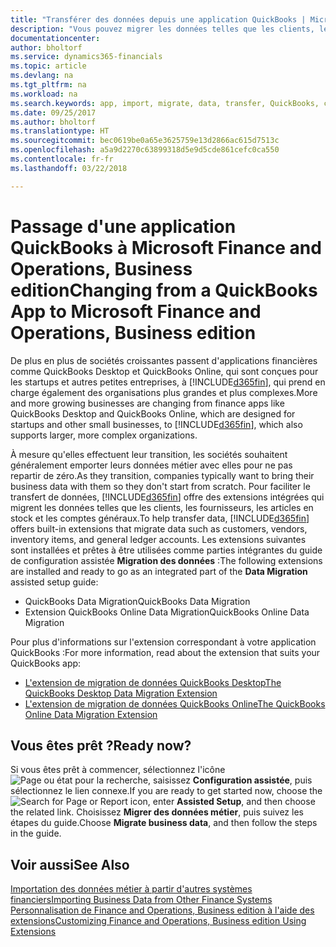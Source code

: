 ```yaml
---
title: "Transférer des données depuis une application QuickBooks | Microsoft Docs"
description: "Vous pouvez migrer les données telles que les clients, les fournisseurs, les articles en stock et les comptes généraux des applications QuickBooks vers Finance and Operations, Business edition."
documentationcenter: 
author: bholtorf
ms.service: dynamics365-financials
ms.topic: article
ms.devlang: na
ms.tgt_pltfrm: na
ms.workload: na
ms.search.keywords: app, import, migrate, data, transfer, QuickBooks, customize
ms.date: 09/25/2017
ms.author: bholtorf
ms.translationtype: HT
ms.sourcegitcommit: bec0619be0a65e3625759e13d2866ac615d7513c
ms.openlocfilehash: a5a9d2270c63899318d5e9d5cde861cefc0ca550
ms.contentlocale: fr-fr
ms.lasthandoff: 03/22/2018

---
```



# <a name="changing-from-a-quickbooks-app-to-microsoft-finance-and-operations-business-edition"></a><span data-ttu-id="6ace2-103">Passage d'une application QuickBooks à Microsoft Finance and Operations, Business edition</span><span class="sxs-lookup"><span data-stu-id="6ace2-103">Changing from a QuickBooks App to Microsoft Finance and Operations, Business edition</span></span>
<span data-ttu-id="6ace2-104">De plus en plus de sociétés croissantes passent d'applications financières comme QuickBooks Desktop et QuickBooks Online, qui sont conçues pour les startups et autres petites entreprises, à [!INCLUDE[d365fin](includes/d365fin_md.md)], qui prend en charge également des organisations plus grandes et plus complexes.</span><span class="sxs-lookup"><span data-stu-id="6ace2-104">More and more growing businesses are changing from finance apps like QuickBooks Desktop and QuickBooks Online, which are designed for startups and other small businesses, to [!INCLUDE[d365fin](includes/d365fin_md.md)], which also supports larger, more complex organizations.</span></span> 

<span data-ttu-id="6ace2-105">À mesure qu'elles effectuent leur transition, les sociétés souhaitent généralement emporter leurs données métier avec elles pour ne pas repartir de zéro.</span><span class="sxs-lookup"><span data-stu-id="6ace2-105">As they transition, companies typically want to bring their business data with them so they don't start from scratch.</span></span> <span data-ttu-id="6ace2-106">Pour faciliter le transfert de données, [!INCLUDE[d365fin](includes/d365fin_md.md)] offre des extensions intégrées qui migrent les données telles que les clients, les fournisseurs, les articles en stock et les comptes généraux.</span><span class="sxs-lookup"><span data-stu-id="6ace2-106">To help transfer data, [!INCLUDE[d365fin](includes/d365fin_md.md)] offers built-in extensions that migrate data such as customers, vendors, inventory items, and general ledger accounts.</span></span> <span data-ttu-id="6ace2-107">Les extensions suivantes sont installées et prêtes à être utilisées comme parties intégrantes du guide de configuration assistée **Migration des données** :</span><span class="sxs-lookup"><span data-stu-id="6ace2-107">The following extensions are installed and ready to go as an integrated part of the **Data Migration** assisted setup guide:</span></span>

* <span data-ttu-id="6ace2-108">QuickBooks Data Migration</span><span class="sxs-lookup"><span data-stu-id="6ace2-108">QuickBooks Data Migration</span></span> 
* <span data-ttu-id="6ace2-109">Extension QuickBooks Online Data Migration</span><span class="sxs-lookup"><span data-stu-id="6ace2-109">QuickBooks Online Data Migration</span></span>

<span data-ttu-id="6ace2-110">Pour plus d'informations sur l'extension correspondant à votre application QuickBooks :</span><span class="sxs-lookup"><span data-stu-id="6ace2-110">For more information, read about the extension that suits your QuickBooks app:</span></span>   

* [<span data-ttu-id="6ace2-111">L'extension de migration de données QuickBooks Desktop</span><span class="sxs-lookup"><span data-stu-id="6ace2-111">The QuickBooks Desktop Data Migration Extension</span></span>](ui-extensions-quickbooks-data-migration.md)
* [<span data-ttu-id="6ace2-112">L'extension de migration de données QuickBooks Online</span><span class="sxs-lookup"><span data-stu-id="6ace2-112">The QuickBooks Online Data Migration Extension</span></span>](ui-extensions-quickbooks-online-data-migration.md)

## <a name="ready-now"></a><span data-ttu-id="6ace2-113">Vous êtes prêt ?</span><span class="sxs-lookup"><span data-stu-id="6ace2-113">Ready now?</span></span>
<span data-ttu-id="6ace2-114">Si vous êtes prêt à commencer, sélectionnez l'icône ![Page ou état pour la recherche](media/ui-search/search_small.png "icône Page ou état pour la recherche"), saisissez **Configuration assistée**, puis sélectionnez le lien connexe.</span><span class="sxs-lookup"><span data-stu-id="6ace2-114">If you are ready to get started now, choose the ![Search for Page or Report](media/ui-search/search_small.png "Search for Page or Report icon") icon, enter **Assisted Setup**, and then choose the related link.</span></span> <span data-ttu-id="6ace2-115">Choisissez **Migrer des données métier**, puis suivez les étapes du guide.</span><span class="sxs-lookup"><span data-stu-id="6ace2-115">Choose **Migrate business data**, and then follow the steps in the guide.</span></span>

## <a name="see-also"></a><span data-ttu-id="6ace2-116">Voir aussi</span><span class="sxs-lookup"><span data-stu-id="6ace2-116">See Also</span></span>
[<span data-ttu-id="6ace2-117">Importation des données métier à partir d'autres systèmes financiers</span><span class="sxs-lookup"><span data-stu-id="6ace2-117">Importing Business Data from Other Finance Systems</span></span>](upload-data.md)  
[<span data-ttu-id="6ace2-118">Personnalisation de Finance and Operations, Business edition à l'aide des extensions</span><span class="sxs-lookup"><span data-stu-id="6ace2-118">Customizing Finance and Operations, Business edition Using Extensions</span></span>](ui-extensions.md)   

